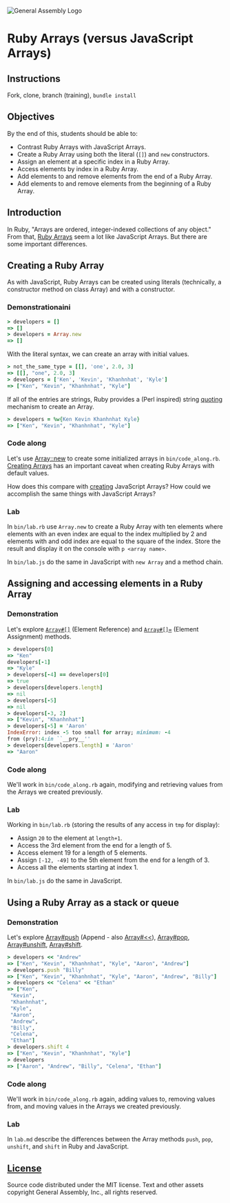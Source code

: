 ![General Assembly Logo](http://i.imgur.com/ke8USTq.png)

# Ruby Arrays (versus JavaScript Arrays)

## Instructions

Fork, clone, branch (training), `bundle install`

## Objectives

By the end of this, students should be able to:

- Contrast Ruby Arrays with JavaScript Arrays.
- Create a Ruby Array using both the literal (`[]`) and `new` constructors.
- Assign an element at a specific index in a Ruby Array.
- Access elements by index in a Ruby Array.
- Add elements to and remove elements from the end of a Ruby Array.
- Add elements to and remove elements from the beginning of a Ruby Array.

## Introduction

In Ruby, "Arrays are ordered, integer-indexed collections of any object."  From that, [Ruby Arrays](http://ruby-doc.org/core-2.2.4/Array.html) seem a lot like JavaScript Arrays.  But there are some important differences.

## Creating a Ruby Array

As with JavaScript, Ruby Arrays can be created using literals (technically, a constructor method on class Array) and with a constructor.

### Demonstrationaini

```ruby
> developers = []
=> []
> developers = Array.new
=> []
```

With the literal syntax, we can create an array with initial values.

```ruby
> not_the_same_type = [[], 'one', 2.0, 3]
=> [[], "one", 2.0, 3]
> developers = ['Ken', 'Kevin', 'Khanhnhat', 'Kyle']
=> ["Ken", "Kevin", "Khanhnhat", "Kyle"]
```

If all of the entries are strings, Ruby provides a (Perl inspired) string [quoting](https://en.wikibooks.org/wiki/Ruby_Programming/Syntax/Literals#The_.25_Notation) mechanism to create an Array.

```ruby
> developers = %w{Ken Kevin Khanhnhat Kyle}
=> ["Ken", "Kevin", "Khanhnhat", "Kyle"]
```

### Code along

Let's use [Array::new](http://ruby-doc.org/core-2.2.4/Array.html#method-c-new) to create some initialized arrays in `bin/code_along.rb`.  [Creating Arrays](http://ruby-doc.org/core-2.2.4/Array.html#class-Array-label-Creating+Arrays) has an important caveat when creating Ruby Arrays with default values.

How does this compare with [creating](https://developer.mozilla.org/en-US/docs/Web/JavaScript/Reference/Global_Objects/Array) JavaScript Arrays?  How could we accomplish the same things with JavaScript Arrays?

### Lab

In `bin/lab.rb` use `Array.new` to create a Ruby Array with ten elements where elements with an even index are equal to the index multiplied by 2 and elements with and odd index are equal to the square of the index.  Store the result and display it on the console with `p <array name>`.

In `bin/lab.js` do the same in JavaScript with `new Array` and a method chain.

## Assigning and accessing elements in a Ruby Array

### Demonstration

Let's explore [`Array#[]`](http://ruby-doc.org/core-2.2.4/Array.html#method-i-5B-5D) (Element Reference) and [`Array#[]=`](http://ruby-doc.org/core-2.2.4/Array.html#method-i-5B-5D-3D) (Element Assignment) methods.

```ruby
> developers[0]
=> "Ken"
developers[-1]
=> "Kyle"
> developers[-4] == developers[0]
=> true
> developers[developers.length]
=> nil
> developers[-5]
=> nil
> developers[-3, 2]
=> ["Kevin", "Khanhnhat"]
> developers[-5] = 'Aaron'
IndexError: index -5 too small for array; minimum: -4
from (pry):4:in ``__pry__''
> developers[developers.length] = 'Aaron'
=> "Aaron"
```

### Code along

We'll work in `bin/code_along.rb` again, modifying and retrieving values from the Arrays we created previously.

### Lab

Working in `bin/lab.rb` (storing the results of any access in `tmp` for display):

- Assign `20` to the element at `length+1`.
- Access the 3rd element from the end for a length of 5.
- Access element 19 for a length of 5 elements.
- Assign `[-12, -49]` to the 5th element from the end for a length of 3.
- Access all the elements starting at index 1.

In `bin/lab.js` do the same in JavaScript.

## Using a Ruby Array as a stack or queue

### Demonstration

Let's explore [Array#push](http://ruby-doc.org/core-2.2.4/Array.html#method-i-3C-3C) (Append - also [Array#<<](http://ruby-doc.org/core-2.2.4/Array.html#method-i-3C-3C)), [Array#pop](http://ruby-doc.org/core-2.2.4/Array.html#method-i-pop), [Array#unshift](http://ruby-doc.org/core-2.2.4/Array.html#method-i-unshift), [Array#shift](http://ruby-doc.org/core-2.2.4/Array.html#method-i-shift).

```ruby
> developers << "Andrew"
=> ["Ken", "Kevin", "Khanhnhat", "Kyle", "Aaron", "Andrew"]
> developers.push "Billy"
=> ["Ken", "Kevin", "Khanhnhat", "Kyle", "Aaron", "Andrew", "Billy"]
> developers << "Celena" << "Ethan"
=> ["Ken",
 "Kevin",
 "Khanhnhat",
 "Kyle",
 "Aaron",
 "Andrew",
 "Billy",
 "Celena",
 "Ethan"]
> developers.shift 4
=> ["Ken", "Kevin", "Khanhnhat", "Kyle"]
> developers
=> ["Aaron", "Andrew", "Billy", "Celena", "Ethan"]
```

### Code along

We'll work in `bin/code_along.rb` again, adding values to, removing values from, and moving values in the Arrays we created previously.

### Lab

In `lab.md` describe the differences between the Array methods `push`, `pop`, `unshift`, and `shift` in Ruby and JavaScript.

## [License](LICENSE)

Source code distributed under the MIT license. Text and other assets copyright
General Assembly, Inc., all rights reserved.

